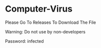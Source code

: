 # Computer-Virus
Please Go To Releases To Download The File

Warning: Do not use by non-developers

Password: infected
